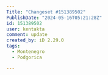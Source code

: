 ```yaml
---
Title: "Changeset #151389502"
PublishDate: "2024-05-16T05:21:28Z"
id: 151389502
user: kentakta
comment: update
created_by: iD 2.29.0
tags:
  - Montenegro
  - Podgorica

---
```

